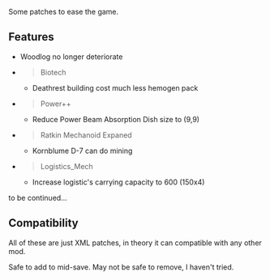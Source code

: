 Some patches to ease the game.

## Features

- Woodlog no longer deteriorate
- > Biotech
    - Deathrest building cost much less hemogen pack
- > Power++
    - Reduce Power Beam Absorption Dish size to (9,9)
- > Ratkin Mechanoid Expaned
    - Kornblume D-7 can do mining
- > Logistics_Mech
    - Increase logistic's carrying capacity to 600 (150x4)

to be continued...

## Compatibility

All of these are just XML patches, in theory it can compatible with any other mod.

Safe to add to mid-save. May not be safe to remove, I haven't tried.
